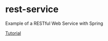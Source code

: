 # rest-service

Example of a RESTful Web Service with Spring 

[Tutorial](https://spring.io/guides/gs/rest-service/)

